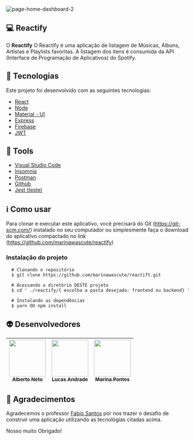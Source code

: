 ![page-home-dashboard-2](https://user-images.githubusercontent.com/45245073/84552713-45b37380-ace8-11ea-8a6b-b61037299c48.png)

## :computer: Reactify
O <b>Reactify</b> O Reactify é uma aplicação de listagem de Músicas, Álbuns, Artistas e Playlists favoritas. A listagem dos itens é consumida da API (Interface de Programação de Aplicativos) do Spotify.

## :rocket: Tecnologias 

Este projeto foi desenvolvido com as seguintes tecnologias:

- [React](https://pt-br.reactjs.org/)
- [Node](https://nodejs.org/en/download/)
- [Material - UI](https://material-ui.com/)
- [Express](https://expressjs.com/pt-br/)
- [Firebase](https://firebase.google.com/)
- [JWT](https://jwt.io/)

## :hammer:  Tools

- [Visual Studio Code](https://code.visualstudio.com/)
- [Insomnia](https://insomnia.rest/)
- [Postman](https://www.postman.com/)
- [Github](https://github.com/)
- [Jest (teste)](https://jestjs.io/)

## :information_source:  Como usar

Para clonar e executar este aplicativo, você precisará do Git (https://git-scm.com/) instalado no seu computador ou simplesmente faça o download do aplicativo compactado no link (https://github.com/marinawascute/reactify) 

### Instalação do projeto

```
  # Clonando o repositório 
  $ git clone https://github.com/marinawascute/reactift.git
  
  # Acessando o diretório DESTE projeto
  $ cd ' ./reactify/{ escolha a pasta desejada: frontend ou backend} '
  
  # Instalando as dependências
  $ yarn OU npm install
```

## :alien: Desenvolvedores

<img src="https://avatars0.githubusercontent.com/u/33879051?s=460&v=4" width=100 > <br> [<sub>Alberto Neto</sub>](https://github.com/AlbertoN3to) | <img src="https://avatars2.githubusercontent.com/u/45245073?s=460&u=8807116181d96910bd10d61cc6adbde0a8dbc790&v=4" width=100 > <br> [<sub>Lucas Andrade</sub>](https://github.com/lucasdzuc) | <img src="https://avatars3.githubusercontent.com/u/13422328?s=460&u=b4f55c47e39304f5c3686fa3f28d538b8628d4c4&v=4" width=100 > <br> [<sub> Marina Pontes </sub>](https://github.com/marinawascute) 
| :---: | :---: | :---: | 

<h2>🤝  Agradecimentos</h2>

Agradecemos o professor [Fabio Santos](https://github.com/fss6) por nos trazer o desafio de construir uma aplicação utilizando as tecnológias citadas acima.

Nosso muito Obrigado!

